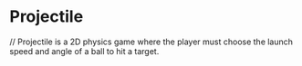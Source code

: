 # Projectile
// Projectile is a 2D physics game where the player must choose the launch speed and angle of a ball to hit a target.
